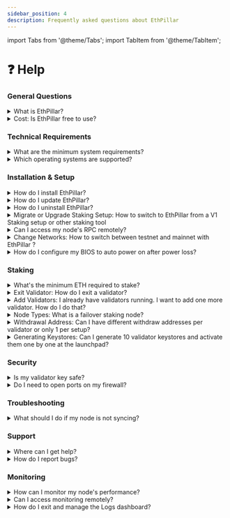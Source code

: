 ```yaml
---
sidebar_position: 4
description: Frequently asked questions about EthPillar
---
```


import Tabs from '@theme/Tabs';
import TabItem from '@theme/TabItem';

# ❓ Help

### General Questions

<details>
<summary>What is EthPillar?</summary>

EthPillar is an open-source tool for managing Ethereum nodes and validators through a text-based user interface (TUI). It simplifies the process of running Ethereum nodes and participating in staking.

</details>

<details>
<summary>Cost: Is EthPillar free to use?</summary>

Yes, EthPillar is completely free and open-source software.

</details>

### Technical Requirements

<details>

<summary>What are the minimum system requirements?</summary>

For mainnet:
- CPU: 4+ cores
- RAM: 16GB minimum (32GB recommended)
- Storage: 2TB NVMe SSD
- OS: Ubuntu 24.04 LTS or compatible Linux distribution
- Internet: Stable connection with minimum 20 Mbps

For Ephemery or Hoodi testnet:
- CPU: 1+ cores
- RAM: 4GB minimum
- Storage: 30GB NVMe SSD
- OS: Ubuntu 24.04 LTS or compatible Linux distribution
- Internet: Stable connection with minimum 20 Mbps

</details>

<details>

<summary>Which operating systems are supported?</summary>

Currently, EthPillar officially supports Ubuntu 24.04 LTS. Other Linux Debian-based distributions may work but are not officially supported.

</details>

### Installation & Setup

<details>

<summary>How do I install EthPillar?</summary>

Use the following command in your terminal:
````bash
/bin/bash -c "$(curl -fsSL https://raw.githubusercontent.com/coincashew/EthPillar/main/install.sh)"
````

</details>

<details>

<summary>How do I update EthPillar?</summary>

<Tabs>
  <TabItem value="tui" label="TUI Update" default>
Upon opening EthPillar,

Navigate to **System Administration > Update EthPillar** and then quit and relaunch.
  </TabItem>
  <TabItem value="manual" label="Manual Update">
From a terminal, pull the latest updates from git.

```bash
cd ~/git/ethpillar
git pull
```
  </TabItem>
</Tabs>

</details>

<details>

<summary>How do I uninstall EthPillar?</summary>

Go to **EthPillar** > **System Administration > Uninstall node**

From a terminal, clean up the remaining files

```bash
rm -rf ~/git/ethpillar
sudo rm /usr/local/bin/ethpillar
```

</details>

<details>

<summary>Migrate or Upgrade Staking Setup: How to switch to EthPillar from a V1 Staking setup or other staking tool</summary>

To migrate from a different staking setup, find your most applicable situation:

**Cleanest and most problem-free option**:

* 1\) Reformat Ubuntu Operating System
* 2\) Install EthPillar
* 3\) Import validator keys

**Existing V1 Staking Setup:** OGs and genesis stakers :saluting_face:

* 1\) Uninstall V1 Staking Setup
* 2\) Install EthPillar
* 3\) Import validator keys

**Other staking automation tools or cloud hosted setups:**

* 1\) Uninstall / cancel / existing tool or service provider
* 2\) Install EthPillar
* 3\) Import validator keys

:white_check_mark: **To avoid slashing penalties**, ensure your validator keys are deleted from existing staking setups.

</details>

<details>

<summary>Can I access my node's RPC remotely?</summary>

Yes, but we recommend using SSH tunneling for security.

Example command: `ssh <VPS OR NODE IP> -L 8545:localhost:8545`

After adding your node's RPC connection to your wallet, your can send transactions using your own node!

</details>

<details>

<summary>Change Networks: How to switch between testnet and mainnet with EthPillar ?</summary>

To switch to mainnet, there are two recommended methods.

* **Cleanest and most problem-free option**: Reformat Ubuntu OS and re-install EthPillar.

- **Use EthPillar:** Navigate to **System Administration > Change Network**

</details>

<details>

<summary>How do I configure my BIOS to auto power on after power loss?</summary>

Actual steps vary depending on your computer's BIOS. General idea here: [https://www.wintips.org/setup-computer-to-auto-power-on-after-power-outage/](https://www.wintips.org/setup-computer-to-auto-power-on-after-power-outage/)

</details>


### Staking

<details>
<summary>What's the minimum ETH required to stake?</summary>
- 32 ETH for solo staking
- 2.4 ETH minimum for Lido CSM staking

</details>

<details>
<summary>Exit Validator: How do I exit a validator?</summary>

If you already have VEMs created, skip to step 2.

Step 1: Navigate to EthPillar > Validator > Generate Voluntary Exit Message

Step 2: Broadcast Voluntary Exit Message

</details>

<details>
<summary>Add Validators: I already have validators running. I want to add one more validator. How do I do that?</summary>

Navigate to,

**EthPillar > Validator Client > Generate / Import Validator Keys**

From there you will pick 1 of 2 options.

* Import validator keys from offline key generation or backup
* Add new or regenerate existing validator keys from Secret Recovery Phrase

</details>

<details>
<summary>Node Types: What is a failover staking node?</summary>

**Purpose**: To provide high availability, you would run TWO (or more) failover staking nodes on separate machines. Point your validator client to your two failover staking nodes.

**What**: A failover staking node is made up of an execution client, consensus client and mevboost.

**How to**: To configure for nimbus validator client, edit your validator client configuration. [https://nimbus.guide/validator-client-options.html#multiple-beacon-nodes](https://nimbus.guide/validator-client-options.html#multiple-beacon-nodes)

Exposing the consensus client RPC port will also be required. You will need to adjust your firewall to allow traffic from your validator client's IP address as well.

**Benefit**: Running multiple failover staking nodes (or beacon nodes as nimbus refers to it) would allow you to perform maintenance or have an outage on 1 failover staking node.

</details>

<details>
<summary>Withdrawal Address: Can I have different withdraw addresses per validator or only 1 per setup?</summary>

Different withdrawal addresses per validator are possible if you run the ./deposit tool separately for each validator.

</details>

<details>
<summary>Generating Keystores: Can I generate 10 validator keystores and activate them one by one at the launchpad?</summary>

You can but it would require manual editing as you'll need to change the deposit_data json.

</details>

### Security

<details>

<summary>Is my validator key safe?</summary>

Your validator keys are stored locally and encrypted. EthPillar never transmits your keys over the network.

</details>

<details>

<summary>Do I need to open ports on my firewall?</summary>

Yes, EthPillar requires specific ports for P2P connectivity:
- TCP/UDP port 30303 for execution client
- TCP/UDP port 9000 for consensus client

Go to >  Security & Node Checks > UFW Firewall > Enable firewall with default settings

</details>

### Troubleshooting

<details>

<summary>What should I do if my node is not syncing?</summary>

Check the following:
1. Network connectivity
2. System resources (CPU, RAM, disk space) using `Node Checker` found under `Security & Node Checks`
3. Client logs using `Logs and Monitoring`
4. Port accessibility using `Node Checker` found under `Security & Node Checks`

</details>

### Support

<details>

<summary>Where can I get help?</summary>

You can:
- Open an issue on GitHub
- Join our Discord community
- Check the documentation

</details>

<details>

<summary>How do I report bugs?</summary>

Please file an issue on our GitHub repository with:
- EthPillar version
- System information
- Error messages
- Steps to reproduce the issue

</details>

### Monitoring
<details>

<summary>How can I monitor my node's performance?</summary>

EthPillar includes:
- Using `Node Checker` found under `Security & Node Checks`
- Grafana Dashboarding using `Logs and Monitoring`

</details>

<details>

<summary>Can I access monitoring remotely?</summary>

Yes, you can configure remote access to Grafana dashboards, but we recommend using SSH tunneling for security.
Example command: `ssh <VPS OR NODE IP> -L 3000:localhost:3000`

</details>

<details>

<summary>How do I exit and manage the Logs dashboard?</summary>

To exit, press Ctrl+B (at the same time), then D. This is a tmux command. For different layouts, press Ctrl+B, then \<space bar\> 😄

</details>

